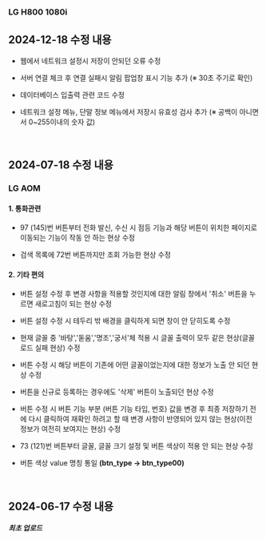 ### LG H800 1080i

## 2024-12-18 수정 내용

- 웹에서 네트워크 설정시 저장이 안되던 오류 수정

- 서버 연결 체크 후 연결 실패시 알림 팝업창 표시 기능 추가 (※ 30초 주기로 확인)

- 데이터베이스 입출력 관련 코드 수정

- 네트워크 설정 메뉴, 단말 정보 메뉴에서 저장시 유효성 검사 추가 (※ 공백이 아니면서 0~255이내의 숫자 값)

<br>

## 2024-07-18 수정 내용

### LG AOM

#### 1. 통화관련
- 97 (145)번 버튼부터 전화 발신, 수신 시 점등 기능과 해당 버튼이 위치한 페이지로 이동되는 기능이 작동 안 하는 현상 수정   

- 검색 목록에 72번 버튼까지만 조회 가능한 현상 수정   

#### 2. 기타 편의
- 버튼 설정 수정 후 변경 사항을 적용할 것인지에 대한 알림 창에서 '취소' 버튼을 누르면 새로고침이 되는 현상 수정   

- 버튼 설정 수정 시 테두리 밖 배경을 클릭하게 되면 창이 안 닫히도록 수정

- 현재 글꼴 중 '바탕','돋움','명조','궁서'체 적용 시 글꼴 출력이 모두 같은 현상(글꼴 로드 실패 현상) 수정   

- 버튼 수정 시 해당 버튼이 기존에 어떤 글꼴이었는지에 대한 정보가 노출 안 되던 현상 수정
  
- 버튼을 신규로 등록하는 경우에도 '삭제' 버튼이 노출되던 현상 수정   

- 버튼 수정 시 버튼 기능 부분 (버튼 기능 타입, 번호) 값을 변경 후 최종 저장하기 전에 다시 클릭하여 재확인 하려고 할 때 변경 사항이 반영되어 있지 않는 현상(이전 정보가 여전히 보여지는 현상) 수정

- 73 (121)번 버튼부터 글꼴, 글꼴 크기 설정 및 버튼 색상이 적용 안 되는 현상 수정

- 버튼 색상 value 명칭 통일 **(btn_type -> btn_type00)**

<br>
   
## 2024-06-17 수정 내용

##### 최초 업로드
